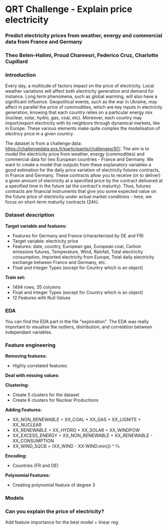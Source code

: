# QRT Challenge - Explain price electricity

### **Predict electricity prices from weather, energy and commercial data from France and Germany**

### Theo Belen-Halimi, Proud Chareesri, Federico Cruz, Charlotte Cupillard

### Introduction

Every day, a multitude of factors impact on the price of electricity. Local weather variations will affect both electricity generation and demand for instance. Long term phenomena, such as global warming, will also have a significant influence. Geopolitical events, such as the war in Ukraine, may affect in parallel the price of commodities, which are key inputs in electricity generation, knowing that each country relies on a particular energy mix (nuclear, solar, hydro, gas, coal, etc). Moreover, each country may import/export electricity with its neighbors through dynamical markets, like in Europe. These various elements make quite complex the modelisation of electricy price in a given country.

The dataset is from a challenge data: https://challengedata.ens.fr/participants/challenges/97/.
The aim is to model the electricity price from weather, energy (commodities) and commercial data for two European countries - France and Germany. We want to create a model that outputs from these explanatory variables a good estimation for the daily price variation of electricity futures contracts, in France and Germany. These contracts allow you to receive (or to deliver) a given amount of electricity at a specified price by the contract delivered at a specified time in the future (at the contract's maturity). Thus, futures contracts are financial instruments that give you some expected value on the future price of electricity under actual market conditions - here, we focus on short-term maturity contracts (24h). 

### Dataset description

**Target variable and features:**

* Features for Germany and France (characterized by DE and FR)
* Target variable: electricity price
* Features: date, country, European gas, European coal, Carbon emissions futures, Temperature, Wind, Rainfall, Total electricity consumption, Imported electricity from Europe, Total daily electricity exchange between France and Germany, etc.
* Float and Integer Types (except for Country which is an object)

**Train set:**
* 1494 rows, 35 columns
* Float and Integer Types (except for Country which is an object)
* 12 Features with Null Values

### EDA

You can find the EDA part in the file "exploration".
The EDA was really important to visualise the outliers, distribution, and correlation between independant variables.


### Feature engineering

**Removing features:**
* Highly correlated features:

**Deal with missing values:**

**Clustering:**
* Create 5 clusters for the dataset
* Create 6 clusters for Nuclear Productions

**Adding Features:**
* XX_NON_RENEWABLE = XX_COAL + XX_GAS + XX_LIGNITE + XX_NUCLEAR
* XX_RENEWABLE = XX_HYDRO + XX_SOLAR + XX_WINDPOW
* XX_EXCESS_ENERGY = XX_NON_RENEWABLE + XX_RENEWABLE - XX_CONSUMPTION
* XX_WIND_SQCB = (XX_WIND - XX-WIND.min()) ^ ⅔

**Encoding:**
* Countries (FR and DE)

**Polynomial Features:**
* Creating polynomial feature of degree 3

### Models

### Can you explain the price of electricity?

Add feature importance for the best model + linear reg
